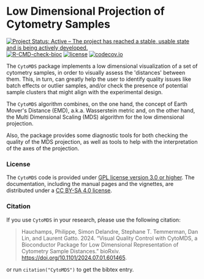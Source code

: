 # Low Dimensional Projection of Cytometry Samples

[![Project Status: Active – The project has reached a stable, usable state and is being actively developed.](https://www.repostatus.org/badges/latest/active.svg)](https://www.repostatus.org/#active)
[![R-CMD-check-bioc](https://github.com/UCLouvain-CBIO/CytoMDS/workflows/R-CMD-check-bioc/badge.svg)](https://github.com/UCLouvain-CBIO/CytoMDS/actions?query=workflow%3AR-CMD-check-bioc)
[![license](https://img.shields.io/badge/license-GPL3.0-blue)](https://opensource.org/licenses/GPL-3.0)
[![codecov.io](https://codecov.io/github/UCLouvain-CBIO/CytoMDS/coverage.svg?branch=main)](https://codecov.io/github/UCLouvain-CBIO/CytoMDS?branch=main)

The `CytoMDS` package  implements a low dimensional visualization of a set
of cytometry samples, in order to visually assess the 'distances' between them.
This, in turn, can greatly help the user to identify quality issues 
like batch effects or outlier samples, and/or check the presence of potential 
sample clusters that might align with the experimental design.  

The `CytoMDS` algorithm combines, on the one hand, the concept of Earth Mover's 
Distance (EMD), a.k.a. Wasserstein metric and, on the other hand, 
the Multi Dimensional Scaling (MDS) algorithm for the low dimensional
projection.  

Also, the package provides some diagnostic tools for both checking the quality 
of the MDS projection, as well as tools to help with the interpretation of 
the axes of the projection.

### License

The `CytoMDS` code is provided under [GPL license version 3.0 or 
higher](https://opensource.org/licenses/GPL-3.0). The documentation, 
including the manual pages and the vignettes, are distributed under a [CC BY-SA 
4.0 license](https://creativecommons.org/licenses/by-sa/4.0/).

### Citation

If you use `CytoMDS` in your research, please use the following citation:

>Hauchamps, Philippe, Simon Delandre, Stephane T. Temmerman, 
> Dan Lin, and Laurent Gatto. 2024. 
> “Visual Quality Control with CytoMDS, a Bioconductor Package 
> for Low Dimensional Representation of Cytometry Sample Distances.” 
> bioRxiv. https://doi.org/10.1101/2024.07.01.601465.

or run `citation("CytoMDS")` to get the bibtex entry.
